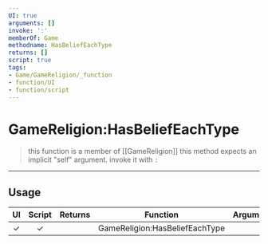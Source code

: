 ```yaml
---
UI: true
arguments: []
invoke: ':'
memberOf: Game
methodname: HasBeliefEachType
returns: []
script: true
tags:
- Game/GameReligion/_function
- function/UI
- function/script
---
```

# GameReligion:HasBeliefEachType
> this function is a member of [[GameReligion]]
> this method expects an implicit "self" argument. invoke it with `:`
-----
## Usage
|  UI | Script | Returns | Function | Arguments |
|:---:|:------:|-------:|:--------:|:---------|
|✓|✓||GameReligion:HasBeliefEachType||
